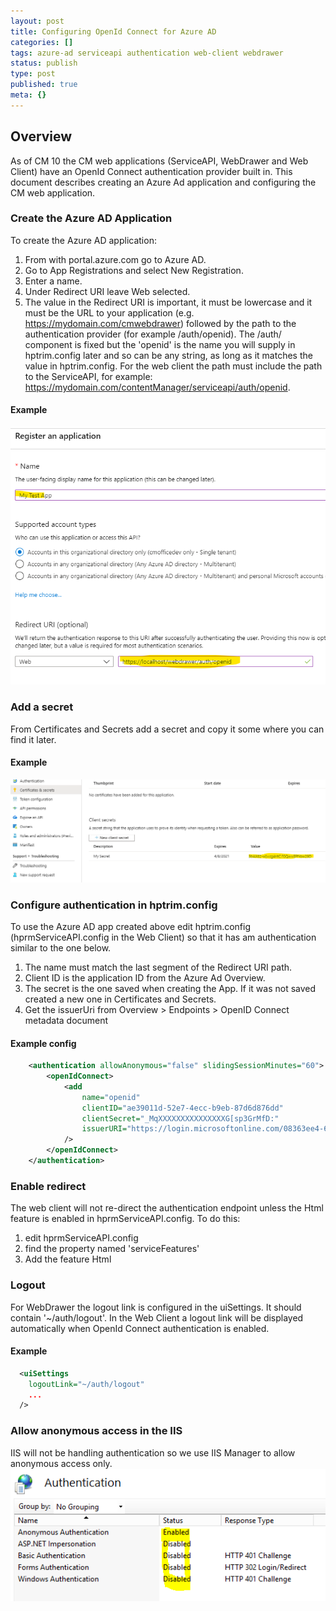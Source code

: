 ```yaml
---
layout: post
title: Configuring OpenId Connect for Azure AD
categories: []
tags: azure-ad serviceapi authentication web-client webdrawer
status: publish
type: post
published: true
meta: {}
---
```


## Overview

As of CM 10 the CM web applications (ServiceAPI, WebDrawer and Web Client) have an OpenId Connect authentication provider built in. This document describes creating an Azure Ad application and configuring the CM web application.

### Create the Azure AD Application

To create the Azure AD application:

1. From with portal.azure.com go to Azure AD.
1. Go to App Registrations and select New Registration.
1. Enter a name.
1. Under Redirect URI leave Web selected.
1. The value in the Redirect URI is important, it must be lowercase and it must be the URL to your application (e.g. https://mydomain.com/cmwebdrawer) followed by the path to the authentication provider (for example /auth/openid). The /auth/ component is fixed but the 'openid' is the name you will supply in hptrim.config later and so can be any string, as long as it matches the value in hptrim.config.
For the web client the path must include the path to the ServiceAPI, for example: https://mydomain.com/contentManager/serviceapi/auth/openid.

#### Example

![](/images/azuread_app_1.png)

### Add a secret

From Certificates and Secrets add a secret and copy it some where you can find it later.

#### Example

![](/images/azuread_secret.png)

### Configure authentication in hptrim.config

To use the Azure AD app created above edit hptrim.config (hprmServiceAPI.config in the Web Client) so that it has am authentication similar to the one below.

1.  The name must match the last segment of the Redirect URI path.
2.  Client ID is the application ID from the Azure Ad Overview.
3.  The secret is the one saved when creating the App. If it was not saved created a new one in Certificates and Secrets.
4.  Get the issuerUri from Overview > Endpoints > OpenID Connect metadata document

#### Example config

```xml
	<authentication allowAnonymous="false" slidingSessionMinutes="60">
		<openIdConnect>
			<add
				name="openid"
				clientID="ae39011d-52e7-4ecc-b9eb-87d6d876dd"
				clientSecret="_MqXXXXXXXXXXXXXXXG[sp3GrMfD:"
				issuerURI="https://login.microsoftonline.com/08363ee4-6592-4325-9d5a-123456789/v2.0/.well-known/openid-configuration"
			/>
		</openIdConnect>
	</authentication>
```

### Enable redirect

The web client will not re-direct the authentication endpoint unless the Html feature is enabled in hprmServiceAPI.config. To do this:

1.  edit hprmServiceAPI.config
2.  find the property named 'serviceFeatures'
3.  Add the feature Html

### Logout

For WebDrawer the logout link is configured in the uiSettings. It should contain '~/auth/logout'. In the Web Client a logout link will be displayed automatically when OpenId Connect authentication is enabled.

#### Example

```xml
  <uiSettings
    logoutLink="~/auth/logout"
	...
  />
```

### Allow anonymous access in the IIS

IIS will not be handling authentication so we use IIS Manager to allow anonymous access only.
![image 1](/images/iis_anon.PNG)
